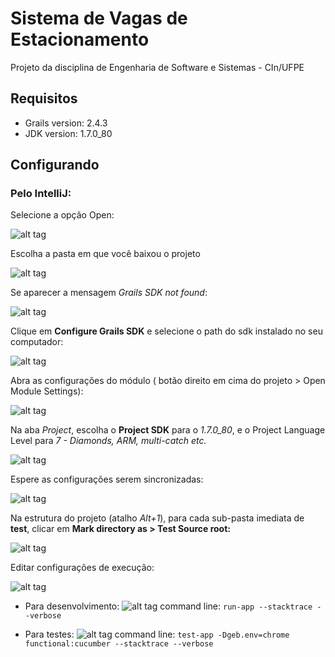 # Sistema de Vagas de Estacionamento

Projeto da disciplina de Engenharia de Software e Sistemas - CIn/UFPE
## Requisitos
- Grails version: 2.4.3
- JDK version: 1.7.0_80

## Configurando

### Pelo IntelliJ:
Selecione a opção Open:

![alt tag](http://i.imgur.com/zdPOypk.png)

Escolha a pasta em que você baixou o projeto

![alt tag](http://i.imgur.com/Wfh6o8I.png)

Se aparecer a mensagem *Grails SDK not found*:

![alt tag](http://i.imgur.com/y2295W9.png)

Clique em **Configure Grails SDK** e selecione o path do sdk instalado no seu computador:

![alt tag](http://i.imgur.com/u4T3S9o.png)

Abra as configurações do módulo ( botão direito em cima do projeto > Open Module Settings):

![alt tag](http://i.imgur.com/UivdgLo.png)

Na aba *Project*, escolha o **Project SDK** para o *1.7.0_80*, e o Project Language Level para *7 - Diamonds, ARM, multi-catch etc.*

![alt tag](http://i.imgur.com/fRL80tB.png)

Espere as configurações serem sincronizadas:

![alt tag](http://i.imgur.com/1ij9Kmw.png)


Na estrutura do projeto (atalho _Alt+1_), para cada sub-pasta imediata de **test**, clicar em **Mark directory as > Test Source root:**

![alt tag](http://i.imgur.com/LVHdZzt.png)

Editar configurações de execução:

![alt tag](http://i.imgur.com/l2fr9VR.png)

- Para desenvolvimento:
![alt tag](http://i.imgur.com/WVxKYvy.png)
command line: `run-app --stacktrace --verbose`

- Para testes:
![alt tag](http://i.imgur.com/q17bNAv.png)
command line: `test-app -Dgeb.env=chrome functional:cucumber --stacktrace --verbose`
